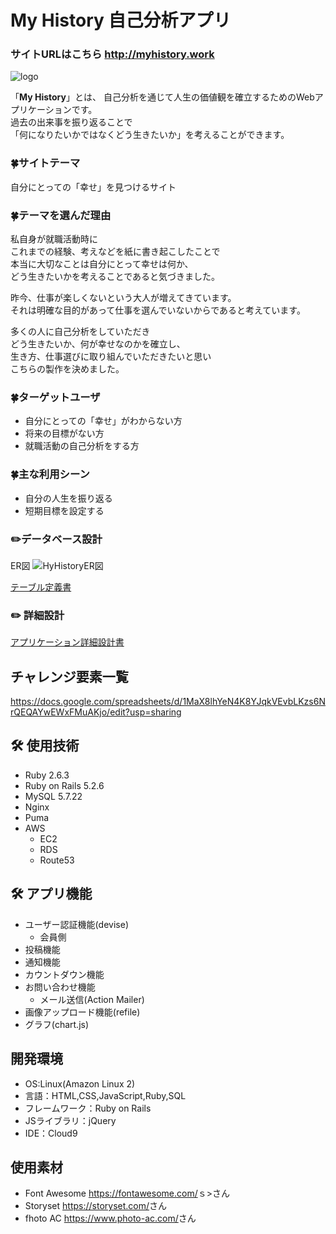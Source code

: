 # My History 自己分析アプリ
### サイトURLはこちら http://myhistory.work
![logo](https://user-images.githubusercontent.com/76051613/129445722-8acd9822-ea7f-430d-a177-013fa8dbd562.png)

「**My History**」とは、
自己分析を通じて人生の価値観を確立するためのWebアプリケーションです。<br>
過去の出来事を振り返ることで<br>
「何になりたいかではなくどう生きたいか」を考えることができます。<br>

### 🍀サイトテーマ
自分にとっての「幸せ」を見つけるサイト

### 🍀テーマを選んだ理由
私自身が就職活動時に<br>
これまでの経験、考えなどを紙に書き起こしたことで<br>
本当に大切なことは自分にとって幸せは何か、<br>
どう生きたいかを考えることであると気づきました。<br>

昨今、仕事が楽しくないという大人が増えてきています。<br>
それは明確な目的があって仕事を選んでいないからであると考えています。<br>

多くの人に自己分析をしていただき<br>
どう生きたいか、何が幸せなのかを確立し、<br>
生き方、仕事選びに取り組んでいただきたいと思い<br>
こちらの製作を決めました。<br>

### 🍀ターゲットユーザ
- 自分にとっての「幸せ」がわからない方<br>
- 将来の目標がない方<br>
- 就職活動の自己分析をする方<br>

### 🍀主な利用シーン
- 自分の人生を振り返る
- 短期目標を設定する

### ✏️データベース設計
ER図
![HyHistoryER図](https://user-images.githubusercontent.com/76051613/129445854-b187ed0e-a4a4-4d65-910d-ef7ba9065455.png)

[テーブル定義書](https://docs.google.com/spreadsheets/d/12TBIObTYQj7h38On4CKHU4OSkXmoq5hlDgSt--yUCdM/edit?usp=sharing)

### ✏️ 詳細設計
[アプリケーション詳細設計書](https://docs.google.com/spreadsheets/d/1vbFiZR5PPAh0QqpAlJgNTZUfRLIioMnXT3rzRznnfXo/edit?usp=sharing)

## チャレンジ要素一覧
https://docs.google.com/spreadsheets/d/1MaX8lhYeN4K8YJqkVEvbLKzs6NrQEQAYwEWxFMuAKjo/edit?usp=sharing

## 🛠 使用技術
- Ruby 2.6.3
- Ruby on Rails 5.2.6
- MySQL 5.7.22
- Nginx
- Puma
- AWS
  - EC2
  - RDS
  - Route53

## 🛠 アプリ機能
- ユーザー認証機能(devise)
  - 会員側
- 投稿機能
- 通知機能
- カウントダウン機能
- お問い合わせ機能
  - メール送信(Action Mailer)
- 画像アップロード機能(refile)
- グラフ(chart.js)

## 開発環境
- OS:Linux(Amazon Linux 2)
- 言語：HTML,CSS,JavaScript,Ruby,SQL
- フレームワーク：Ruby on Rails
- JSライブラリ：jQuery
- IDE：Cloud9

## 使用素材
- Font Awesome <https://fontawesome.com/>ｓ>さん
- Storyset <https://storyset.com/>さん
- fhoto AC <https://www.photo-ac.com/>さん